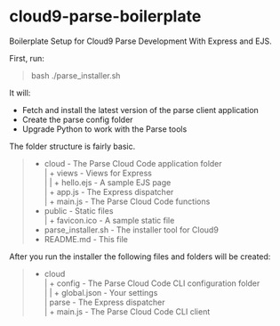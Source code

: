 cloud9-parse-boilerplate
========================

Boilerplate Setup for Cloud9 Parse Development With Express and EJS.

First, run:

> bash ./parse_installer.sh

It will:

* Fetch and install the latest version of the parse client application
* Create the parse config folder
* Upgrade Python to work with the Parse tools

The folder structure is fairly basic.  

> + cloud                 - The Parse Cloud Code application folder  
> | + views               - Views for Express  
> | | + hello.ejs         - A sample EJS page  
> | + app.js              - The Express dispatcher  
> | + main.js             - The Parse Cloud Code functions   
> + public                - Static files  
> | + favicon.ico         - A sample static file  
> + parse_installer.sh    - The installer tool for Cloud9  
> + README.md             - This file  

After you run the installer the following files and folders will be created:
> + cloud  
> | + config              - The Parse Cloud Code CLI configuration folder  
> | | + global.json       - Your settings  
> | parse                 - The Express dispatcher  
> | + main.js             - The Parse Cloud Code CLI client  

